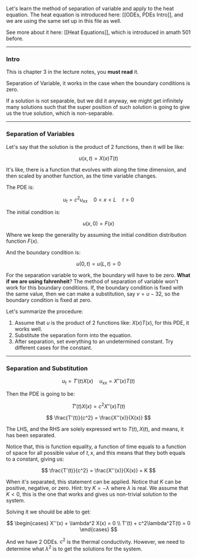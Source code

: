 Let's learn the method of separation of variable and apply to the heat equation. 
The heat equation is introduced here: [[ODEs, PDEs Intro]], and we are using the same set up in this file as well. 

See more about it here: [[Heat Equations]], which is introduced in amath 501 before. 

---
### **Intro**

This is chapter 3 in the lecture notes, you **must read** it. 

Separation of Variable, it works in the case when the boundary conditions is zero. 

If a solution is not separable, but we did it anyway, we might get infinitely many solutions such that the super position of such solution is going to give us the true solution, which is non-separable. 

---
### **Separation of Variables**

Let's say that the solution is the product of 2 functions, then it will be like: 

$$
u(x, t) = X(x)T(t)
$$

It's like, there is a function that evolves with along the time dimension, and then scaled by another function, as the time variable changes. 

The PDE is: 

$$
u_t = c^2u_{xx} \quad 0 < x < L \quad t> 0
$$

The initial condition is: 

$$
u(x, 0) = F(x) 
$$

Where we keep the generality by assuming the initial condition distribution function $F(x)$. 

And the boundary condition is:

$$
u(0, t) = u(L, t) = 0
$$

For the separation variable to work, the boundary will have to be zero. 
**What if we are using fahrenheit**? The method of separation of variable won't work for this boundary conditions. If, the boundary condition is fixed with the same value, then we can make a substitution, say $v = u - 32$, so the boundary condition is fixed at zero. 

Let's summarize the procedure: 

1. Assume that $u$ is the product of 2 functions like: $X(x)T(x)$, for this PDE, it works well.
2. Substitute the separation form into the equation. 
3. After separation, set everything to an undetermined constant. Try different cases for the constant. 


---
### **Separation and Substitution**

$$
u_t = T'(t)X(x) \quad u_{xx} = X''(x)T(t)
$$

Then the PDE is going to be: 

$$
T'(t)X(x) = c^2X''(x)T(t)
$$

$$
\frac{T'(t)}{c^2} = \frac{X''(x)}{X(x)}
$$

The LHS, and the RHS are solely expressed wrt to $T(t), X(t)$, and means, it has been separated. 

Notice that, this is function equality, a function of time equals to a function of space for all possible value of $t, x$, and this means that they both equals to a constant, giving us: 

$$
\frac{T'(t)}{c^2} = \frac{X''(x)}{X(x)} = K
$$

When it's separated, this statement can be applied. Notice that $K$ can be positive, negative, or zero. Hint: try $K = -\lambda$ where $\lambda$ is real. We assume that $K < 0$, this is the one that works and gives us non-trivial solution to the system. 

Solving it we should be able to get: 

$$
\begin{cases}
    X''(x) + \lambda^2 X(x) = 0
    \\
    T'(t) + c^2\lambda^2T(t) = 0
\end{cases}
$$

And we have 2 ODEs. $c^2$ is the thermal conductivity. However, we need to determine what $\lambda^2$ is to get the solutions for the system. 